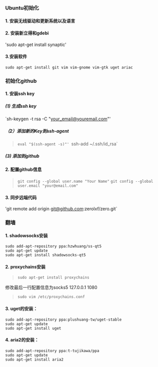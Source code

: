 ### Ubuntu初始化

#### 1. 安装无线驱动和更新系统以及语言

#### 2. 安装新立得和gdebi
'sudo apt-get install synaptic'

#### 3.安装软件

```
sudo apt-get install git vim vim-gnome vim-gtk uget ariac
```

### 初始化github

#### 1. 安装ssh key

##### (1) 生成ssh key
`sh-keygen -t rsa -C "your_email@youremail.com"'


##### （2）添加新的Key到ssh-agent

>`eval "$(ssh-agent -s)"'
>`ssh-add ~/.ssh/id_rsa`

##### (3) 添加到github

#### 2. 配置github信息
>`git config --global user.name "Your Name"`
>`git config --global user.email "your@email.com"`

#### 3. 同步远端代码
'git remote add origin git@github.com:zerolxf/zero.git`

### 翻墙
#### 1. shadowsocks安装
```
sudo add-apt-repository ppa:hzwhuang/ss-qt5
sudo apt-get update
sudo apt-get install shadowsocks-qt5 
```

#### 2. proxychains安装

>`sudo apt-get install proxychains`

修改最后一行配置信息为socks5 127.0.0.1 1080
>`sudo vim /etc/proxychains.conf`


#### 3. uget的安装：

```
sudo add-apt-repository ppa:plushuang-tw/uget-stable 
sudo apt-get update 
sudo apt-get install uget
```

#### 4. aria2的安装：
```
sudo add-apt-repository ppa:t-tujikawa/ppa 
sudo apt-get update 
sudo apt-get install aria2
```
